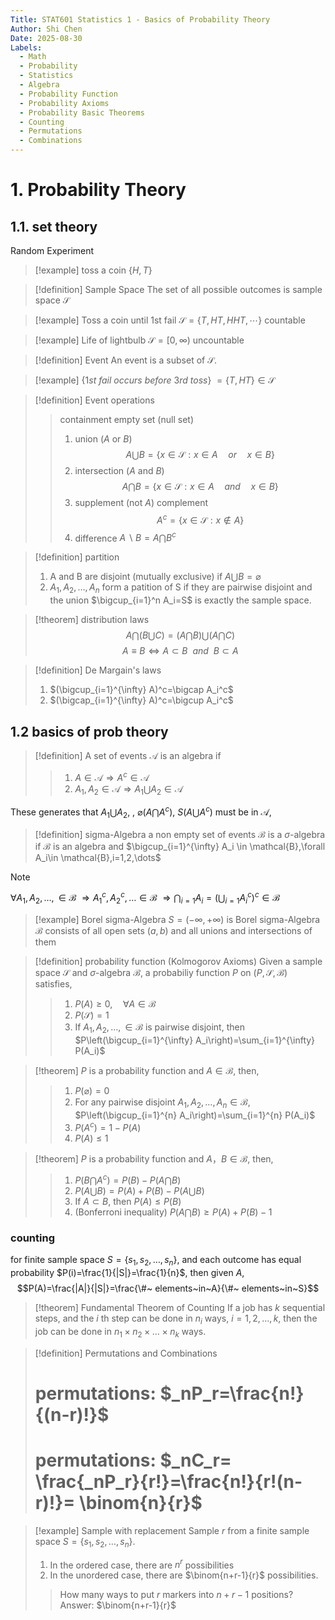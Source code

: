 ```yaml
---
Title: STAT601 Statistics 1 - Basics of Probability Theory
Author: Shi Chen
Date: 2025-08-30
Labels:
  - Math
  - Probability
  - Statistics
  - Algebra
  - Probability Function
  - Probability Axioms
  - Probability Basic Theorems
  - Counting
  - Permutations
  - Combinations
---
```


# 1. Probability Theory
## 1.1. set theory
Random Experiment
>[!example]
> toss a coin $\{H,T\}$

>[!definition] Sample Space
>The set of all possible outcomes is sample space $\mathcal{S}$

>[!example]
>Toss a coin until 1st fail
>$\mathcal{S}=\{T,HT,HHT,\cdots \}$ countable

>[!example]
>Life of lightbulb
>$\mathcal{S}=[0, \infty)$ uncountable

>[!definition] Event
> An event is a subset of $\mathcal{S}$.


>[!example]
>$\{1st~fail~occurs~before~3rd~toss\}$
> $=\{T,HT\}  \in \mathcal{S}$

>[!definition] Event operations
>> containment
>> empty set (null set)
>> 1. union ($A$ or $B$)
>> $$A\bigcup B=\{x\in \mathcal{S}:x\in A \quad or \quad  x \in B\}$$
>> 2. intersection ($A$ and $B$)
>> $$A\bigcap B=\{x\in \mathcal{S}:x\in A \quad and \quad  x \in B\}$$
>> 3. supplement (not $A$) complement
>> $$A^c=\{x\in \mathcal{S}:x\notin A\}$$
>> 4. difference $A\backslash B=A \bigcap B^c$


>[!definition] partition
> 1. A and B are disjoint (mutually exclusive) if $A \bigcup B = \varnothing$
> 2. $A_1,A_2,\dots,A_n$ form a patition of S if they are pairwise disjoint and the union $\bigcup_{i=1}^n A_i=S$ is exactly the sample space.

>[!theorem] distribution laws
> $$
> A \bigcap \left(B \bigcup C\right)=\left(A \bigcap B\right) \bigcup \left(A \bigcap C\right)
> $$
$$A \equiv B \iff A \subset B \ \ and \ \  B \subset A$$

>[!definition] De Margain's laws
> 1. $(\bigcup_{i=1}^{\infty} A)^c=\bigcap A_i^c$
> 2. $(\bigcap_{i=1}^{\infty} A)^c=\bigcup A_i^c$

## 1.2 basics of prob theory

>[!definition] 
> A set of events $\mathcal{A}$ is an algebra if 
>> 1. $A \in \mathcal{A} \Rightarrow A^c \in \mathcal{A}$
>> 2. $A_1,A_2 \in \mathcal{A} \Rightarrow A_1 \bigcup A_2 \in \mathcal{A}$

These generates that $A_1\bigcup A_2$, , $\varnothing$($A\bigcap A^c$), $S$($A\bigcup A^c$) must be in $\mathcal{A}$,

>[!definition] sigma-Algebra
>a non empty set of events $\mathcal{B}$ is a $\sigma$-algebra if $\mathcal{B}$ is an algebra and 
>$\bigcup_{i=1}^{\infty} A_i \in \mathcal{B},\forall A_i\in \mathcal{B},i=1,2,\dots$

>[!note]
>$\forall A_1,A_2,\dots, \in\mathcal{B}$
>$\Rightarrow A_1^c,A_2^c,\dots \in \mathcal{B}$
>$\Rightarrow \bigcap_{i=1}A_i=(\bigcup_{i=1}A_i^c)^c \in \mathcal{B}$

>[!example] Borel sigma-Algebra 
> $S=(-\infty,+\infty)$ is Borel sigma-Algebra 
> $\mathcal{B}$ consists of all open sets $(a,b)$ and all unions and intersections of them

> [!definition] probability function (Kolmogorov Axioms)
> Given a sample space $\mathcal{S}$ and $\sigma$-algebra $\mathcal{B}$, a probabiliy function $P$ on $(P,\mathcal{S},\mathcal{B})$ satisfies,
>> 1. $P(A)\geq 0,\quad \forall A \in \mathcal{B}$
>> 2. $P(\mathcal{S})=1$
>> 3. If $A_1,A_2,\dots, \in\mathcal{B}$ is pairwise disjoint, then $P\left(\bigcup_{i=1}^{\infty} A_i\right)=\sum_{i=1}^{\infty} P(A_i)$

>[!theorem] 
> $P$ is a probability function and $A\in \mathcal{B}$, then,
> > 1. $P(\varnothing)=0$
> > 2. For any pairwise disjoint $A_1,A_2,\dots,A_n \in\mathcal{B}$, $P\left(\bigcup_{i=1}^{n} A_i\right)=\sum_{i=1}^{n} P(A_i)$
> > 3. $P(A^c)=1-P(A)$
> > 4. $P(A)\leq 1$

>[!theorem] 
> $P$ is a probability function and $A，B\in \mathcal{B}$, then,
> > 1. $P(B\bigcap A^c)=P(B)-P(A\bigcap B)$
> > 2.  $P(A\bigcup B)=P(A)+P(B)-P(A\bigcup B)$
> > 3. If $A \subset B$, then $P(A)\leq P(B)$
> > 4. (Bonferroni inequality) $P(A\bigcap B) \geq P(A)+P(B)-1$

### counting
for finite sample space $S=\{s_1,s_2,\dots,s_n\}$, and each outcome has equal probability $P(i)=\frac{1}{|S|}=\frac{1}{n}$, then given $A$,
$$P(A)=\frac{|A|}{|S|}=\frac{\#~ elements~in~A}{\#~ elements~in~S}$$

>[!theorem] Fundamental Theorem of Counting
> If a job has $k$ sequential steps, and the $i$ th step can be done in $n_i$ ways, $i=1,2,\dots,k$, then the job can be done in $n_1\times n_2 \times \dots \times n_k$ ways.

>[!definition] Permutations and Combinations
> # permutations: $_nP_r=\frac{n!}{(n-r)!}$
> # permutations: $_nC_r= \frac{_nP_r}{r!}=\frac{n!}{r!(n-r)!}=  \binom{n}{r}$

>[!example] Sample with replacement
> Sample $r$ from a finite sample space $S=\{s_1,s_2,\dots,s_n\}$.
> 1. In the ordered case, there are $n^r$ possibilities
> 2. In the unordered case, there are $\binom{n+r-1}{r}$ possibilities.
>> How many ways to put $r$ markers into $n+r-1$ positions?
>> Answer: $\binom{n+r-1}{r}$